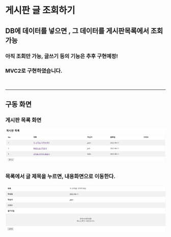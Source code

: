 # 게시판 글 조회하기  
  

## DB에 데이터를 넣으면 , 그 데이터를 게시판목록에서 조회가능  

### 아직 조회만 가능, 글쓰기 등의 기능은 추후 구현예정!  

### MVC2로 구현하였습니다.  

<br><hr>

## 구동 화면  

### 게시판 목록 화면  

  <img src="img/boardList.jpg"><br>
  
### 목록에서 글 제목을 누르면, 내용화면으로 이동한다.  

<img src="img/boardContent.jpg"><br>  

  



